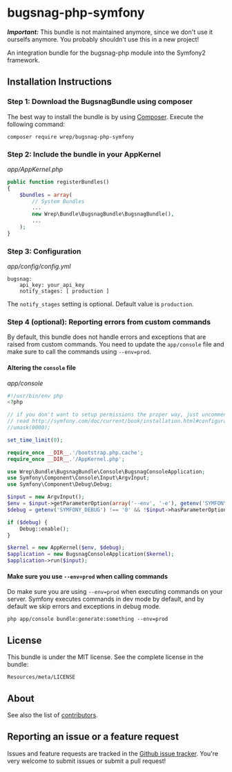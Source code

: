bugsnag-php-symfony
===================

__*Important:*__ This bundle is not maintained anymore, since we don't use it ourselfs anymore. You probably shouldn't use this in a new project!

An integration bundle for the bugsnag-php module into the Symfony2 framework.

## Installation Instructions

### Step 1: Download the BugsnagBundle using composer

The best way to install the bundle is by using [Composer](http://getcomposer.org). Execute the following command:

`composer require wrep/bugsnag-php-symfony`

### Step 2: Include the bundle in your AppKernel

*app/AppKernel.php*

``` php
public function registerBundles()
{
    $bundles = array(
        // System Bundles
        ...
        new Wrep\Bundle\BugsnagBundle\BugsnagBundle(),
        ...
    );
}
```

### Step 3: Configuration

*app/config/config.yml*

```
bugsnag:
    api_key: your_api_key
    notify_stages: [ production ]
```

The `notify_stages` setting is optional. Default value is `production`.

### Step 4 (optional): Reporting errors from custom commands

By default, this bundle does not handle errors and exceptions that are raised from custom commands. You need to update the `app/console` file and make sure to call the commands using `--env=prod`.

#### Altering the `console` file

*app/console*

``` php
#!/usr/bin/env php
<?php

// if you don't want to setup permissions the proper way, just uncomment the following PHP line
// read http://symfony.com/doc/current/book/installation.html#configuration-and-setup for more information
//umask(0000);

set_time_limit(0);

require_once __DIR__.'/bootstrap.php.cache';
require_once __DIR__.'/AppKernel.php';

use Wrep\Bundle\BugsnagBundle\Console\BugsnagConsoleApplication;
use Symfony\Component\Console\Input\ArgvInput;
use Symfony\Component\Debug\Debug;

$input = new ArgvInput();
$env = $input->getParameterOption(array('--env', '-e'), getenv('SYMFONY_ENV') ?: 'dev');
$debug = getenv('SYMFONY_DEBUG') !== '0' && !$input->hasParameterOption(array('--no-debug', '')) && $env !== 'prod';

if ($debug) {
    Debug::enable();
}

$kernel = new AppKernel($env, $debug);
$application = new BugsnagConsoleApplication($kernel);
$application->run($input);
```

#### Make sure you use `--env=prod` when calling commands

Do make sure you are using `--env=prod` when executing commands on your server. Symfony executes commands in dev mode by default, and by default we skip errors and exceptions in debug mode.

`php app/console bundle:generate:something --env=prod`

## License

This bundle is under the MIT license. See the complete license in the bundle:

    Resources/meta/LICENSE
    
## About

See also the list of [contributors](https://github.com/Wrep/bugsnag-php-symfony/contributors).

## Reporting an issue or a feature request

Issues and feature requests are tracked in the [Github issue tracker](https://github.com/wrep/bugsnag-php-symfony/issues). You're very welcome to submit issues or submit a pull request!
